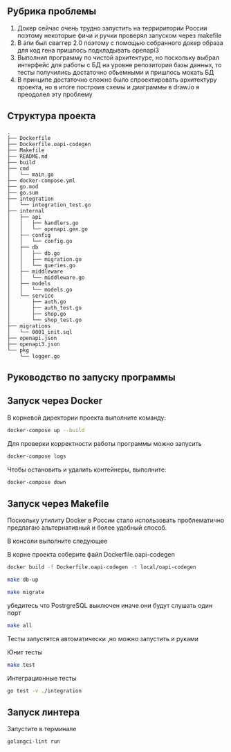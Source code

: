 ## Рубрика проблемы
1. Докер сейчас очень трудно запустить на терриритории России поэтому некоторые фичи и ручки проверял запуском через makefile
2. В апи был сваггер 2.0 поэтому с помощью собранного докер образа для код гена пришлось подкладывать openapi3
3. Выполнил программу по чистой архитектуре, но поскольку выбрал интерфейс для работы с БД на уровне репозитория базы данных, то тесты получились достаточно обьемными и пришлось мокать БД
4. В принципе достаточно сложно было спроектировать архитектуру проекта, но в итоге построив схемы и диаграммы в draw.io я преодолел эту проблему
## Структура проекта
```
.
├── Dockerfile
├── Dockerfile.oapi-codegen
├── Makefile
├── README.md
├── build
├── cmd
│   └── main.go
├── docker-compose.yml
├── go.mod
├── go.sum
├── integration
│   └── integration_test.go
├── internal
│   ├── api
│   │   ├── handlers.go
│   │   └── openapi.gen.go
│   ├── config
│   │   └── config.go
│   ├── db
│   │   ├── db.go
│   │   ├── migration.go
│   │   └── queries.go
│   ├── middleware
│   │   └── middleware.go
│   ├── models
│   │   └── models.go
│   └── service
│       ├── auth.go
│       ├── auth_test.go
│       ├── shop.go
│       └── shop_test.go
├── migrations
│   └── 0001_init.sql
├── openapi.json
├── openapi3.json
└── pkg
    └── logger.go

```
## Руководство по запуску программы
## Запуск через Docker
В корневой директории проекта выполните команду:
```bash
docker-compose up --build
```
Для проверки корректности работы программы можно запусить
```bash
docker-compose logs
```
Чтобы остановить и удалить контейнеры, выполните:
```bash
docker-compose down
```
## Запуск через Makefile

Поскольку утилиту Docker в России стало использовать проблематично предлагаю альтернативный и более удобный способ. 

В консоли выполните следующее


В корне проекта соберите файл Dockerfile.oapi-codegen
```bash
docker build -f Dockerfile.oapi-codegen -t local/oapi-codegen 
```
```bash
make db-up
```


```bash
make migrate
```
убедитесь что PostrgreSQL выключен иначе они будут слушать один порт

```bash
make all
```

Тесты запустятся автоматически ,но можно запустить и руками 

Юнит тесты 
```bash
make test
```
Интеграционные тесты
```bash
go test -v ./integration
```

## Запуск линтера
Запустите в терминале
```bash
golangci-lint run
```
